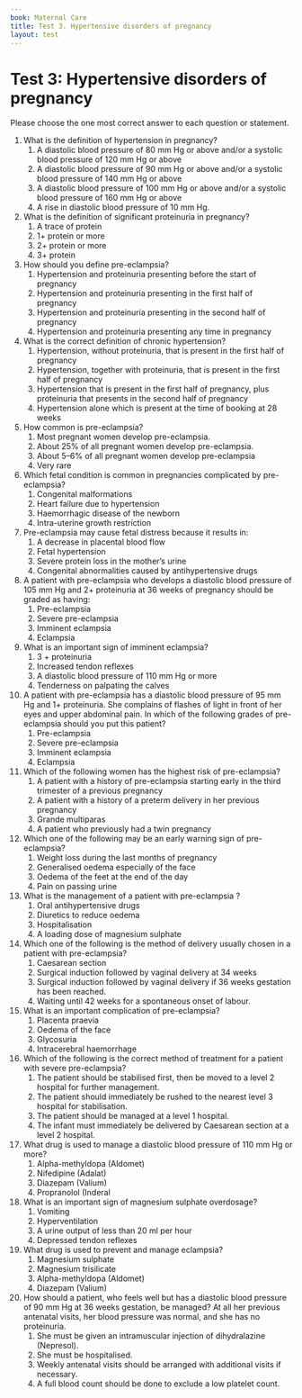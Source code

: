 ```yaml
---
book: Maternal Care
title: Test 3. Hypertensive disorders of pregnancy
layout: test
---
```


# Test 3: Hypertensive disorders of pregnancy

Please choose the one most correct answer to each question or statement.

1.	What is the definition of hypertension in pregnancy?
	1.	A diastolic blood pressure of 80 mm Hg or above and/or a systolic blood pressure of 120 mm Hg or above
	1.	A diastolic blood pressure of 90 mm Hg or above and/or a systolic blood pressure of 140 mm Hg or above
	1.	A diastolic blood pressure of 100 mm Hg or above and/or a systolic blood pressure of 160 mm Hg or above
	1.	A rise in diastolic blood pressure of 10 mm Hg.
2.	What is the definition of significant proteinuria in pregnancy?
	1.	A trace of protein
	1.	1+ protein or more
	1.	2+ protein or more
	1.	3+ protein
3.	How should you define pre-eclampsia?
	1.	Hypertension and proteinuria presenting before the start of pregnancy
	1.	Hypertension and proteinuria presenting in the first half of pregnancy
	1.	Hypertension and proteinuria presenting in the second half of pregnancy
	1.	Hypertension and proteinuria presenting any time in pregnancy
4.	What is the correct definition of chronic hypertension?
	1.	Hypertension, without proteinuria, that is present in the first half of pregnancy
	1.	Hypertension, together with proteinuria, that is present in the first half of pregnancy
	1.	Hypertension that is present in the first half of pregnancy, plus proteinuria that presents in the second half of pregnancy
	1.	Hypertension alone which is present at the time of booking at 28 weeks
5.	How common is pre-eclampsia?
	1.	Most pregnant women develop pre-eclampsia.
	1.	About 25% of all pregnant women develop pre-eclampsia.
	1.	About 5–6% of all pregnant women develop pre-eclampsia
	1.	Very rare
6.	Which fetal condition is common in pregnancies complicated by pre-eclampsia?
	1.	Congenital malformations
	1.	Heart failure due to hypertension
	1.	Haemorrhagic disease of the newborn
	1.	Intra-uterine growth restriction
7.	Pre-eclampsia may cause fetal distress because it results in:
	1.	A decrease in placental blood flow
	1.	Fetal hypertension
	1.	Severe protein loss in the mother’s urine
	1.	Congenital abnormalities caused by antihypertensive drugs
8.	A patient with pre-eclampsia who develops a diastolic blood pressure of 105 mm Hg and 2+ proteinuria at 36 weeks of pregnancy should be graded as having:
	1.	Pre-eclampsia
	1.	Severe pre-eclampsia
	1.	Imminent eclampsia
	1.	Eclampsia
9.	What is an important sign of imminent eclampsia?
	1.	3 + proteinuria
	1.	Increased tendon reflexes
	1.	A diastolic blood pressure of 110 mm Hg or more
	1.	Tenderness on palpating the calves
10.	A patient with pre-eclampsia has a diastolic blood pressure of 95 mm Hg and 1+ proteinuria. She complains of flashes of light in front of her eyes and upper abdominal pain. In which of the following grades of pre-eclampsia should you put this patient?
	1.	Pre-eclampsia
	1.	Severe pre-eclampsia
	1.	Imminent eclampsia
	1.	Eclampsia
11.	Which of the following women has the highest risk of pre-eclampsia?
	1.	A patient with a history of pre-eclampsia starting early in the third trimester of a previous pregnancy
	1.	A patient with a history of a preterm delivery in her previous pregnancy
	1.	Grande multiparas
	1.	A patient who previously had a twin pregnancy
12.	Which one of the following may be an early warning sign of pre-eclampsia? 
	1.	Weight loss during the last months of pregnancy
	1.	Generalised oedema especially of the face
	1.	Oedema of the feet at the end of the day
	1.	Pain on passing urine
13.	What is the management of a patient with pre-eclampsia ?
	1.	Oral antihypertensive drugs
	1.	Diuretics to reduce oedema
	1.	Hospitalisation
	1.	A loading dose of magnesium sulphate
14.	Which one of the following is the method of delivery usually chosen in a patient with pre-eclampsia?
	1.	Caesarean section
	1.	Surgical induction followed by vaginal delivery at 34 weeks
	1.	Surgical induction followed by vaginal delivery if 36 weeks gestation has been reached.
	1.	Waiting until 42 weeks for a spontaneous onset of labour.
15.	What is an important complication of pre-eclampsia?
	1.	Placenta praevia
	1.	Oedema of the face
	1.	Glycosuria
	1.	Intracerebral haemorrhage
16.	Which of the following is the correct method of treatment for a patient with severe pre-eclampsia?
	1.	The patient should be stabilised first, then be moved to a level 2 hospital for further management.
	1.	The patient should immediately be rushed to the nearest level 3 hospital for stabilisation.
	1.	The patient should be managed at a level 1 hospital.
	1.	The infant must immediately be delivered by Caesarean section at a level 2 hospital.
17. What drug is used to manage a diastolic blood pressure of 110 mm Hg or more?
	1.	Alpha-methyldopa (Aldomet)
	1.	Nifedipine (Adalat)
	1.	Diazepam (Valium)
	1.	Propranolol (Inderal
18.	What is an important sign of magnesium sulphate overdosage?
	1.	Vomiting
	1.	Hyperventilation
	1.	A urine output of less than 20 ml per hour
	1.	Depressed tendon reflexes
19.	What drug is used to prevent and manage eclampsia?
	1.	Magnesium sulphate
	1.	Magnesium trisilicate
	1.	Alpha-methyldopa (Aldomet)
	1.	Diazepam (Valium)
20.	How should a patient, who feels well but has a diastolic blood pressure of 90 mm Hg at 36 weeks gestation, be managed? At all her previous antenatal visits, her blood pressure was normal, and she has no proteinuria.
	1.	She must be given an intramuscular injection of dihydralazine (Nepresol).
	1.	She must be hospitalised.
	1.	Weekly antenatal visits should be arranged with additional visits if necessary.
	1.	A full blood count should be done to exclude a low platelet count.
